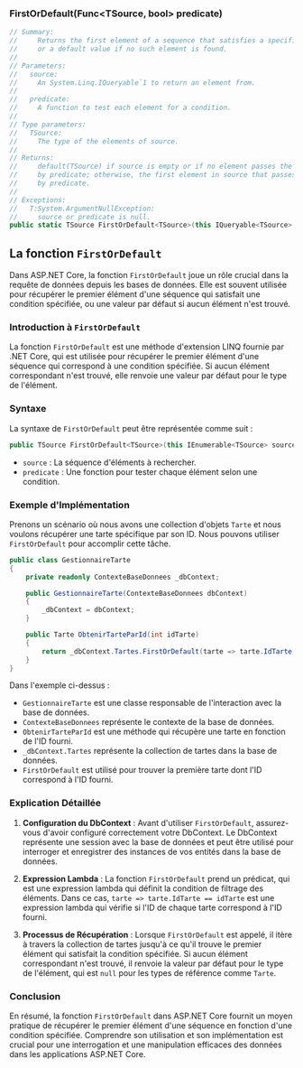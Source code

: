 ### FirstOrDefault(Func<TSource, bool> predicate)

```csharp
// Summary:
//     Returns the first element of a sequence that satisfies a specified condition
//     or a default value if no such element is found.
//
// Parameters:
//   source:
//     An System.Linq.IQueryable`1 to return an element from.
//
//   predicate:
//     A function to test each element for a condition.
//
// Type parameters:
//   TSource:
//     The type of the elements of source.
//
// Returns:
//     default(TSource) if source is empty or if no element passes the test specified
//     by predicate; otherwise, the first element in source that passes the test specified
//     by predicate.
//
// Exceptions:
//   T:System.ArgumentNullException:
//     source or predicate is null.
public static TSource FirstOrDefault<TSource>(this IQueryable<TSource> source, Expression<Func<TSource, bool>> predicate);
```

## La fonction `FirstOrDefault`

Dans ASP.NET Core, la fonction `FirstOrDefault` joue un rôle crucial dans la requête de données depuis les bases de données. Elle est souvent utilisée pour récupérer le premier élément d'une séquence qui satisfait une condition spécifiée, ou une valeur par défaut si aucun élément n'est trouvé.

### Introduction à `FirstOrDefault`

La fonction `FirstOrDefault` est une méthode d'extension LINQ fournie par .NET Core, qui est utilisée pour récupérer le premier élément d'une séquence qui correspond à une condition spécifiée. Si aucun élément correspondant n'est trouvé, elle renvoie une valeur par défaut pour le type de l'élément.

### Syntaxe

La syntaxe de `FirstOrDefault` peut être représentée comme suit :

```csharp
public TSource FirstOrDefault<TSource>(this IEnumerable<TSource> source, Func<TSource, bool> predicate);
```

- `source` : La séquence d'éléments à rechercher.
- `predicate` : Une fonction pour tester chaque élément selon une condition.

### Exemple d'Implémentation

Prenons un scénario où nous avons une collection d'objets `Tarte` et nous voulons récupérer une tarte spécifique par son ID. Nous pouvons utiliser `FirstOrDefault` pour accomplir cette tâche.

```csharp
public class GestionnaireTarte
{
    private readonly ContexteBaseDonnees _dbContext;

    public GestionnaireTarte(ContexteBaseDonnees dbContext)
    {
        _dbContext = dbContext;
    }

    public Tarte ObtenirTarteParId(int idTarte)
    {
        return _dbContext.Tartes.FirstOrDefault(tarte => tarte.IdTarte == idTarte);
    }
}
```

Dans l'exemple ci-dessus :
- `GestionnaireTarte` est une classe responsable de l'interaction avec la base de données.
- `ContexteBaseDonnees` représente le contexte de la base de données.
- `ObtenirTarteParId` est une méthode qui récupère une tarte en fonction de l'ID fourni.
- `_dbContext.Tartes` représente la collection de tartes dans la base de données.
- `FirstOrDefault` est utilisé pour trouver la première tarte dont l'ID correspond à l'ID fourni.

### Explication Détaillée

1. **Configuration du DbContext** : Avant d'utiliser `FirstOrDefault`, assurez-vous d'avoir configuré correctement votre DbContext. Le DbContext représente une session avec la base de données et peut être utilisé pour interroger et enregistrer des instances de vos entités dans la base de données.

2. **Expression Lambda** : La fonction `FirstOrDefault` prend un prédicat, qui est une expression lambda qui définit la condition de filtrage des éléments. Dans ce cas, `tarte => tarte.IdTarte == idTarte` est une expression lambda qui vérifie si l'ID de chaque tarte correspond à l'ID fourni.

3. **Processus de Récupération** : Lorsque `FirstOrDefault` est appelé, il itère à travers la collection de tartes jusqu'à ce qu'il trouve le premier élément qui satisfait la condition spécifiée. Si aucun élément correspondant n'est trouvé, il renvoie la valeur par défaut pour le type de l'élément, qui est `null` pour les types de référence comme `Tarte`.

### Conclusion

En résumé, la fonction `FirstOrDefault` dans ASP.NET Core fournit un moyen pratique de récupérer le premier élément d'une séquence en fonction d'une condition spécifiée. Comprendre son utilisation et son implémentation est crucial pour une interrogation et une manipulation efficaces des données dans les applications ASP.NET Core.